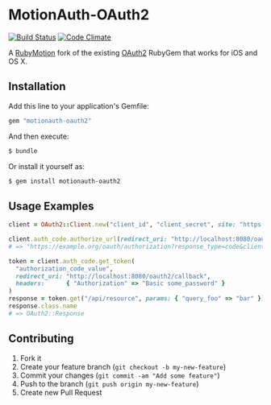 # MotionAuth-OAuth2

[![Build Status](https://travis-ci.org/motionauth/oauth2.svg)](https://travis-ci.org/motionauth/oauth2)
[![Code Climate](https://codeclimate.com/github/motionauth/oauth2/badges/gpa.svg)](https://codeclimate.com/github/motionauth/oauth2)

A [RubyMotion](http://www.rubymotion.com) fork of the existing
[OAuth2](https://github.com/intridea/oauth2) RubyGem that works for iOS and OS X.

## Installation

Add this line to your application's Gemfile:

```ruby
gem "motionauth-oauth2"
```

And then execute:

```bash
$ bundle
```

Or install it yourself as:

```bash
$ gem install motionauth-oauth2
```

## Usage Examples

```ruby
client = OAuth2::Client.new("client_id", "client_secret", site: "https://example.org")

client.auth_code.authorize_url(redirect_uri: "http://localhost:8080/oauth2/callback")
# => "https://example.org/oauth/authorization?response_type=code&client_id=client_id&redirect_uri=http://localhost:8080/oauth2/callback"

token = client.auth_code.get_token(
  "authorization_code_value",
  redirect_uri: "http://localhost:8080/oauth2/callback",
  headers:      { "Authorization" => "Basic some_password" }
)
response = token.get("/api/resource", params: { "query_foo" => "bar" })
response.class.name
# => OAuth2::Response
```

## Contributing

1. Fork it
2. Create your feature branch (`git checkout -b my-new-feature`)
3. Commit your changes (`git commit -am "Add some feature"`)
4. Push to the branch (`git push origin my-new-feature`)
5. Create new Pull Request
